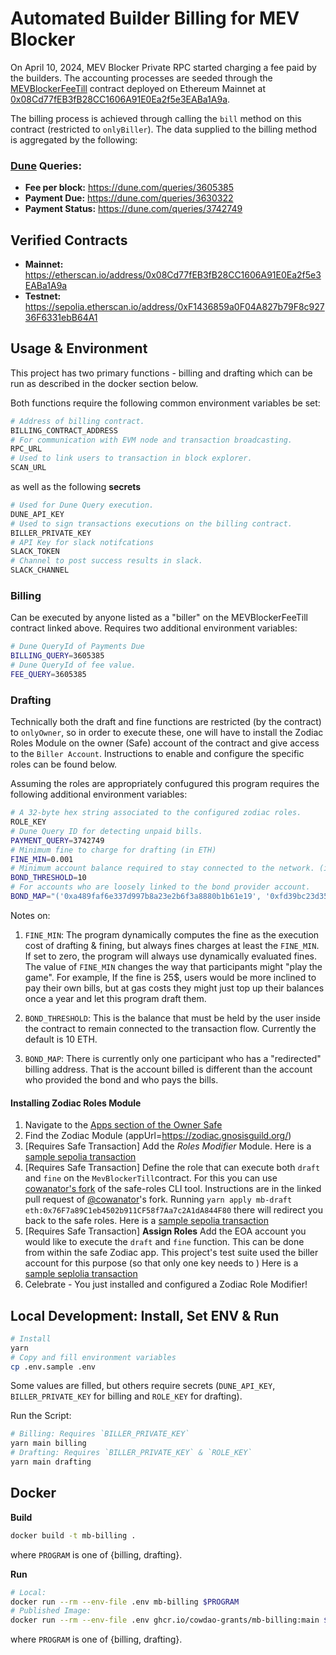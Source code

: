 # Automated Builder Billing for MEV Blocker

On April 10, 2024, MEV Blocker Private RPC started charging a fee paid by the builders.
The accounting processes are seeded through the [MEVBlockerFeeTill](https://github.com/cowprotocol/mev-blocker-till) contract deployed on Ethereum Mainnet at [0x08Cd77fEB3fB28CC1606A91E0Ea2f5e3EABa1A9a](https://etherscan.io/address/0x08Cd77fEB3fB28CC1606A91E0Ea2f5e3EABa1A9a).

The billing process is achieved through calling the `bill` method on this contract (restricted to `onlyBiller`).
The data supplied to the billing method is aggregated by the following:

### [Dune](https://dune.com) Queries:

- **Fee per block:** https://dune.com/queries/3605385
- **Payment Due:** https://dune.com/queries/3630322
- **Payment Status:** https://dune.com/queries/3742749

## Verified Contracts

- **Mainnet:** https://etherscan.io/address/0x08Cd77fEB3fB28CC1606A91E0Ea2f5e3EABa1A9a
- **Testnet:** https://sepolia.etherscan.io/address/0xF1436859a0F04A827b79F8c92736F6331ebB64A1

## Usage & Environment

This project has two primary functions - billing and drafting which can be run as described in the docker section below.

Both functions require the following common environment variables be set:

```sh
# Address of billing contract.
BILLING_CONTRACT_ADDRESS
# For communication with EVM node and transaction broadcasting.
RPC_URL
# Used to link users to transaction in block explorer.
SCAN_URL
```

as well as the following **secrets**

```sh
# Used for Dune Query execution.
DUNE_API_KEY
# Used to sign transactions executions on the billing contract.
BILLER_PRIVATE_KEY
# API Key for slack notifcations
SLACK_TOKEN
# Channel to post success results in slack.
SLACK_CHANNEL
```

### Billing

Can be executed by anyone listed as a "biller" on the MEVBlockerFeeTill contract linked above.
Requires two additional environment variables:

```sh
# Dune QueryId of Payments Due
BILLING_QUERY=3605385
# Dune QueryId of fee value.
FEE_QUERY=3605385
```

### Drafting

Technically both the draft and fine functions are restricted (by the contract) to `onlyOwner`, so in order to execute these, one will have to install the Zodiac Roles Module on the owner (Safe) account of the contract and give access to the `Biller Account`. Instructions to enable and configure the specific roles can be found below.

Assuming the roles are appropriately confugured this program requires the following additional environment variables:

```sh
# A 32-byte hex string associated to the configured zodiac roles.
ROLE_KEY
# Dune Query ID for detecting unpaid bills.
PAYMENT_QUERY=3742749
# Minimum fine to charge for drafting (in ETH)
FINE_MIN=0.001
# Minimum account balance required to stay connected to the network. (in ETH)
BOND_THRESHOLD=10
# For accounts who are loosely linked to the bond provider account.
BOND_MAP="('0xa489faf6e337d997b8a23e2b6f3a8880b1b61e19', '0xfd39bc23d356a762cf80f60b7bc8d2a4b9bcfe67')"
```

Notes on:

1. `FINE_MIN`: The program dynamically computes the fine as the execution cost of drafting & fining, but always fines charges at least the `FINE_MIN`.
   If set to zero, the program will always use dynamically evaluated fines.
   The value of `FINE_MIN` changes the way that participants might "play the game".
   For example, If the fine is 25$, users would be more inclined to pay their own bills, but at gas costs they might just top up their balances once a year and let this program draft them.

2. `BOND_THRESHOLD`: This is the balance that must be held by the user inside the contract to remain connected to the transaction flow. Currently the default is 10 ETH.

3. `BOND_MAP`: There is currently only one participant who has a "redirected" billing address. That is the account billed is different than the account who provided the bond and who pays the bills.

#### Installing Zodiac Roles Module

1. Navigate to the [Apps section of the Owner Safe](https://app.safe.global/apps?safe=eth:0x76F7a89C1eb4502b911CF58f7Aa7c2A1dA844F80)
2. Find the Zodiac Module (appUrl=https://zodiac.gnosisguild.org/)
3. [Requires Safe Transaction] Add the _Roles Modifier_ Module.
   Here is a [sample sepolia transaction](https://app.safe.global/transactions/tx?safe=sep:0x968b9bDba3816D39445fbb13de3FfA439f85270d&id=multisig_0x968b9bDba3816D39445fbb13de3FfA439f85270d_0xd4c42c9661c50da60d31f91637e4e75707b96a1f48402528708917f104d3c361)
4. [Requires Safe Transaction] Define the role that can execute both `draft` and `fine` on the `MevBlockerTill`contract.
   For this you can use [cowanator's fork](https://github.com/cowanator/safe-roles/pull/1) of the safe-roles CLI tool.
   Instructions are in the linked pull request of [@cowanator](https://github.com/cowanator)'s fork.
   Running `yarn apply mb-draft eth:0x76F7a89C1eb4502b911CF58f7Aa7c2A1dA844F80` there will redirect you back to the safe roles.
   Here is a [sample sepolia transaction](https://app.safe.global/transactions/tx?safe=sep:0x968b9bDba3816D39445fbb13de3FfA439f85270d&id=multisig_0x968b9bDba3816D39445fbb13de3FfA439f85270d_0xc612d0ad8de1e1da889f546dedb1fe26bc13e071fcfcf693cbef8c91aab9ee69)
5. [Requires Safe Transaction] **Assign Roles** Add the EOA account you would like to execute the `draft` and `fine` function.
   This can be done from within the safe Zodiac app.
   This project's test suite used the biller account for this purpose (so that only one key needs to )
   Here is a [sample seplolia transaction](https://app.safe.global/transactions/tx?safe=sep:0x968b9bDba3816D39445fbb13de3FfA439f85270d&id=multisig_0x968b9bDba3816D39445fbb13de3FfA439f85270d_0x3deba2b8af1b3a51d628af094eab5b79bba4b45848e0527a7d19e092062669da)
6. Celebrate - You just installed and configured a Zodiac Role Modifier!

## Local Development: Install, Set ENV & Run

```sh
# Install
yarn
# Copy and fill environment variables
cp .env.sample .env
```

Some values are filled, but others require secrets (`DUNE_API_KEY`, `BILLER_PRIVATE_KEY` for billing and `ROLE_KEY` for drafting).

Run the Script:

```sh
# Billing: Requires `BILLER_PRIVATE_KEY`
yarn main billing
# Drafting: Requires `BILLER_PRIVATE_KEY` & `ROLE_KEY`
yarn main drafting
```

## Docker

**Build**

```sh
docker build -t mb-billing .
```

where `PROGRAM` is one of {billing, drafting}.

**Run**

```sh
# Local:
docker run --rm --env-file .env mb-billing $PROGRAM
# Published Image:
docker run --rm --env-file .env ghcr.io/cowdao-grants/mb-billing:main $PROGRAM
```

where `PROGRAM` is one of {billing, drafting}.
